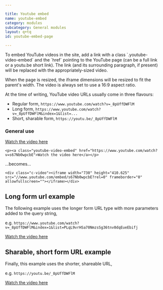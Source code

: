 ```yaml
---

title: Youtube embed
name: youtube-embed
category: modules
subcategory: General modules
layout: q+tq
id: youtube-embed-page

---
```


<div class="lead"><p>To embed YouTube videos in the site, add a link with a class `.youtube-video-embed` and the `href` pointing to the YouTube page (can be a full link or a youtu.be short link). The link (and its surrounding paragraph, if present) will be replaced with the appropriately-sized video.</p></div>

When the page is resized, the iframe dimensions will be resized to fit the parent's width. The video is always set to use a 16:9 aspect ratio.

At the time of writing, YouTube video URLs usually come in three flavours:

- Regular form, `https://www.youtube.com/watch?v=_8pUffDWFlM`
- Long form, `https://www.youtube.com/watch?v=_8pUffDWFlM&index=1&list=...`
- Short, sharable form, `https://youtu.be/_8pUffDWFlM`

### General use

<p><a class="youtube-video-embed" href="https://www.youtube.com/watch?v=s67Nb0wpcbE">Watch the video here</a></p>

```markup
<p><a class="youtube-video-embed" href="https://www.youtube.com/watch?v=s67Nb0wpcbE">Watch the video here</a></p>
```
&hellip;becomes&hellip;

```markup
<div class="c-video"><iframe width="730" height="410.625" src="//www.youtube.com/embed/s67Nb0wpcbE?rel=0" frameborder="0" allowfullscreen=""></iframe></div>
```

## Long form url example
The following example uses the longer form URL type with more parameters added to the query string,

e.g. `https://www.youtube.com/watch?v=_8pUffDWFlM&index=1&list=PLqL9vrHSa70NmzsSg36tnv0dqEueEbifj`

<p><a class="youtube-video-embed" href="https://www.youtube.com/watch?v=_8pUffDWFlM&index=1&list=PLqL9vrHSa70NmzsSg36tnv0dqEueEbifj">Watch the video here</a></p>

## Sharable, short form URL example
Finally, this example uses the shorter, shareable URL,

e.g. `https://youtu.be/_8pUffDWFlM`

<p><a class="youtube-video-embed" href="https://youtu.be/_8pUffDWFlM">Watch the video here</a></p>
